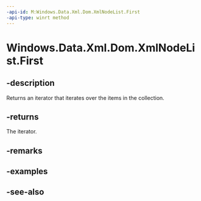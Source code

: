 ----api-id: M:Windows.Data.Xml.Dom.XmlNodeList.First
-api-type: winrt method
---<!-- Method syntaxpublic Windows.Foundation.Collections.IIterator<Windows.Data.Xml.Dom.IXmlNode> First()--># Windows.Data.Xml.Dom.XmlNodeList.First## -descriptionReturns an iterator that iterates over the items in the collection.## -returnsThe iterator.## -remarks## -examples## -see-also